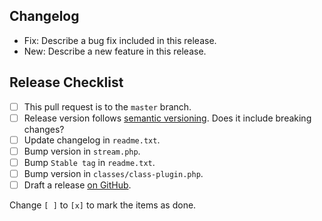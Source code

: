 ## Changelog

- Fix: Describe a bug fix included in this release.
- New: Describe a new feature in this release.


## Release Checklist

- [ ] This pull request is to the `master` branch.
- [ ] Release version follows [semantic versioning](https://semver.org). Does it include breaking changes?
- [ ] Update changelog in `readme.txt`.
- [ ] Bump version in `stream.php`.
- [ ] Bump `Stable tag` in `readme.txt`.
- [ ] Bump version in `classes/class-plugin.php`.
- [ ] Draft a release [on GitHub](https://github.com/xwp/stream/releases/new).

Change `[ ]` to `[x]` to mark the items as done.
